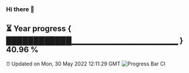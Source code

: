 ### Hi there 👋
⏳ Year progress { ████████████▁▁▁▁▁▁▁▁▁▁▁▁▁▁▁▁▁▁ } 40.96 %
---
⏰ Updated on Mon, 30 May 2022 12:11:29 GMT
![Progress Bar CI](https://github.com/Moyi321/Moyi321/workflows/Progress%20Bar%20CI/badge.svg)
